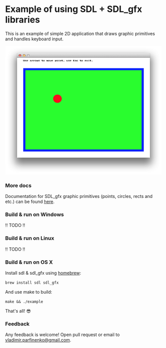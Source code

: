 # Example of using SDL + SDL_gfx libraries

This is an example of simple 2D application that draws graphic primitives and
handles keyboard input.

![screenshot](https://github.com/cypok/sdl_example/raw/master/screenshot.png)

### More docs

Documentation for SDL_gfx graphic primitives (points, circles, rects and etc.)
can be found
[here](http://www.ferzkopp.net/Software/SDL_gfx-2.0/Docs/html/_s_d_l__gfx_primitives_8h.html).

### Build & run on Windows

:bangbang: TODO :bangbang:

### Build & run on Linux

:bangbang: TODO :bangbang:

### Build & run on OS X

Install sdl & sdl_gfx using [homebrew](http://brew.sh):

    brew install sdl sdl_gfx

And use make to build:

    make && ./example

That's all! :sunglasses:

### Feedback

Any feedback is welcome! Open pull request or email to
vladimir.parfinenko@gmail.com.

